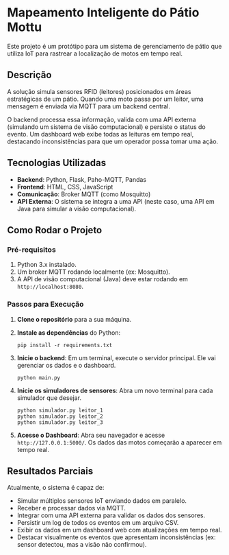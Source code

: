 # Mapeamento Inteligente do Pátio Mottu

Este projeto é um protótipo para um sistema de gerenciamento de pátio que utiliza IoT para rastrear a localização de motos em tempo real.

## Descrição

A solução simula sensores RFID (leitores) posicionados em áreas estratégicas de um pátio. Quando uma moto passa por um leitor, uma mensagem é enviada via MQTT para um backend central.

O backend processa essa informação, valida com uma API externa (simulando um sistema de visão computacional) e persiste o status do evento. Um dashboard web exibe todas as leituras em tempo real, destacando inconsistências para que um operador possa tomar uma ação.

## Tecnologias Utilizadas

*   **Backend**: Python, Flask, Paho-MQTT, Pandas
*   **Frontend**: HTML, CSS, JavaScript
*   **Comunicação**: Broker MQTT (como Mosquitto)
*   **API Externa**: O sistema se integra a uma API (neste caso, uma API em Java para simular a visão computacional).

## Como Rodar o Projeto

### Pré-requisitos

1.  Python 3.x instalado.
2.  Um broker MQTT rodando localmente (ex: Mosquitto).
3.  A API de visão computacional (Java) deve estar rodando em `http://localhost:8080`.

### Passos para Execução

1.  **Clone o repositório** para a sua máquina.

2.  **Instale as dependências** do Python:
    ```shell
    pip install -r requirements.txt
    ```

3.  **Inicie o backend**: Em um terminal, execute o servidor principal. Ele vai gerenciar os dados e o dashboard.
    ```shell
    python main.py
    ```

4.  **Inicie os simuladores de sensores**: Abra um novo terminal para cada simulador que desejar.
    ```shell
    python simulador.py leitor_1
    python simulador.py leitor_2
    python simulador.py leitor_3
    ```

5.  **Acesse o Dashboard**: Abra seu navegador e acesse `http://127.0.0.1:5000/`. Os dados das motos começarão a aparecer em tempo real.

## Resultados Parciais

Atualmente, o sistema é capaz de:
*   Simular múltiplos sensores IoT enviando dados em paralelo.
*   Receber e processar dados via MQTT.
*   Integrar com uma API externa para validar os dados dos sensores.
*   Persistir um log de todos os eventos em um arquivo CSV.
*   Exibir os dados em um dashboard web com atualizações em tempo real.
*   Destacar visualmente os eventos que apresentam inconsistências (ex: sensor detectou, mas a visão não confirmou).